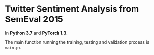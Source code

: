 # Twitter Sentiment Analysis from SemEval 2015

In **Python 3.7** and **PyTorch 1.3**.

The main function running the training, testing and validation process is `main.py`.
